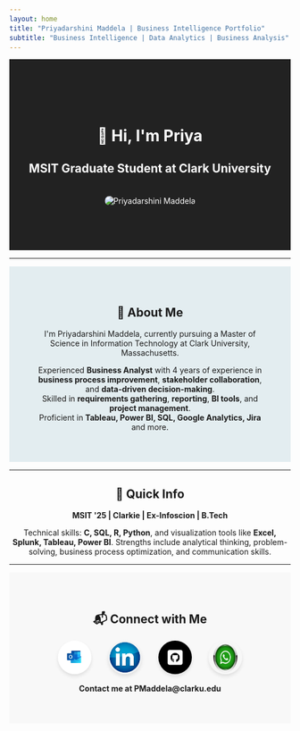 ```yaml
---
layout: home
title: "Priyadarshini Maddela | Business Intelligence Portfolio"
subtitle: "Business Intelligence | Data Analytics | Business Analysis"
---
```


<div style="background-color:#222; color:white; padding: 80px 20px; text-align: center;">

<h1>👋 Hi, I'm Priya</h1>
<h2>MSIT Graduate Student at Clark University</h2>
<img src="/assets/images/your_image.jpg" alt="Priyadarshini Maddela" width="300" style="border-radius: 10px; margin-top: 20px;"/>

</div>

---

<div style="background-color:#e3edf0; padding: 40px; text-align: center;">

<h2>📖 About Me</h2>

<p>
I'm Priyadarshini Maddela, currently pursuing a Master of Science in Information Technology at Clark University, Massachusetts.

Experienced <strong>Business Analyst</strong> with 4 years of experience in <strong>business process improvement</strong>, <strong>stakeholder collaboration</strong>, and <strong>data-driven decision-making</strong>.  
Skilled in <strong>requirements gathering</strong>, <strong>reporting</strong>, <strong>BI tools</strong>, and <strong>project management</strong>.  
Proficient in <strong>Tableau, Power BI, SQL, Google Analytics, Jira</strong> and more.
</p>

</div>

---

<div align="center">

<h2>📌 Quick Info</h2>

<p><strong>MSIT '25 | Clarkie | Ex-Infoscion | B.Tech</strong></p>

<p>
Technical skills: <strong>C, SQL, R, Python</strong>, and visualization tools like <strong>Excel, Splunk, Tableau, Power BI</strong>.  
Strengths include analytical thinking, problem-solving, business process optimization, and communication skills.
</p>

</div>

---

<div align="center" style="background-color:#f8f8f8; padding: 40px 0;">

<h2>📬 Connect with Me</h2>

<p style="display: flex; justify-content: center; gap: 30px; flex-wrap: wrap;">

<a href="mailto:maddelapriyadarshini@gmail.com" target="_blank">
  <img src="/assets/images/outlook.jpg" alt="Email" style="width:60px;height:60px;border-radius:50%;box-shadow:0 4px 6px rgba(0,0,0,0.1);">
</a>

<a href="https://www.linkedin.com/in/pmaddela/" target="_blank">
  <img src="/assets/images/linkedin.jpg" alt="LinkedIn" style="width:60px;height:60px;border-radius:50%;box-shadow:0 4px 6px rgba(0,0,0,0.1);">
</a>

<a href="https://github.com/PriyadarshiniMaddela" target="_blank">
  <img src="/assets/images/github.jpg" alt="GitHub" style="width:60px;height:60px;border-radius:50%;box-shadow:0 4px 6px rgba(0,0,0,0.1);background:white;">
</a>

<a href="#" target="_blank">
  <img src="/assets/images/wtsapp.jpg" alt="WhatsApp" style="width:60px;height:60px;border-radius:50%;box-shadow:0 4px 6px rgba(0,0,0,0.1);">
</a>

</p>

<p><strong>Contact me at PMaddela@clarku.edu</strong></p>

</div>
